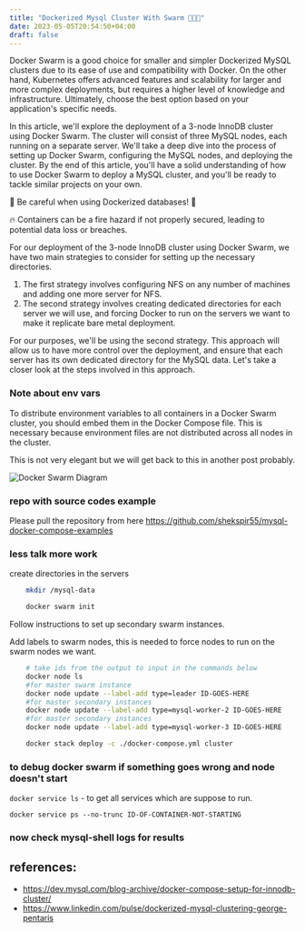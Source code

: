 ```yaml
---
title: "Dockerized Mysql Cluster With Swarm 🐋🐳🐋"
date: 2023-05-05T20:54:50+04:00
draft: false
---
```

Docker Swarm is a good choice for smaller and simpler Dockerized MySQL clusters due to its ease of use and compatibility with Docker. On the other hand, Kubernetes offers advanced features and scalability for larger and more complex deployments, but requires a higher level of knowledge and infrastructure. Ultimately, choose the best option based on your application's specific needs.

In this article, we'll explore the deployment of a 3-node InnoDB cluster using Docker Swarm. The cluster will consist of three MySQL nodes, each running on a separate server. We'll take a deep dive into the process of setting up Docker Swarm, configuring the MySQL nodes, and deploying the cluster. By the end of this article, you'll have a solid understanding of how to use Docker Swarm to deploy a MySQL cluster, and you'll be ready to tackle similar projects on your own.


🚨 Be careful when using Dockerized databases! 🚨

🔥 Containers can be a fire hazard if not properly secured, leading to potential data loss or breaches.



For our deployment of the 3-node InnoDB cluster using Docker Swarm, we have two main strategies to consider for setting up the necessary directories. 

1. The first strategy involves configuring NFS on any number of machines and adding one more server for NFS.
2. The second strategy involves creating dedicated directories for each server we will use, and forcing Docker to run on the servers we want to make it replicate bare metal deployment.

For our purposes, we'll be using the second strategy. This approach will allow us to have more control over the deployment, and ensure that each server has its own dedicated directory for the MySQL data. Let's take a closer look at the steps involved in this approach.

### Note about env vars
To distribute environment variables to all containers in a Docker Swarm cluster, you should embed them in the Docker Compose file. This is necessary because environment files are not distributed across all nodes in the cluster.

This is not very elegant but we will get back to this in another post probably.

![Docker Swarm Diagram](/images/docker-swarm-mysql-diagram.svg)

### repo with source codes example
Please pull the repository from here
https://github.com/shekspir55/mysql-docker-compose-examples
### less talk more work

create directories in the servers

```sh
    mkdir /mysql-data
```

```bash 
    docker swarm init
```
Follow instructions to set up secondary swarm instances.

Add labels to swarm nodes, this is needed to force nodes to run on the swarm nodes we want.

```sh
    # take ids from the output to input in the commands below
    docker node ls
    #for master swarm instance
    docker node update --label-add type=leader ID-GOES-HERE 
    #for master secondary instances
    docker node update --label-add type=mysql-worker-2 ID-GOES-HERE
    #for master secondary instances
    docker node update --label-add type=mysql-worker-3 ID-GOES-HERE 
```

```sh
    docker stack deploy -c ./docker-compose.yml cluster
```

### to debug docker swarm if something goes wrong and node doesn't start

`docker service ls` - to get all services which are suppose to run.

`docker service ps --no-trunc ID-OF-CONTAINER-NOT-STARTING`


### now check mysql-shell logs for results

## references:
- https://dev.mysql.com/blog-archive/docker-compose-setup-for-innodb-cluster/
- https://www.linkedin.com/pulse/dockerized-mysql-clustering-george-pentaris
